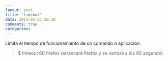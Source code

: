 ```yaml
---
layout: post
title: "timeout"
date: 2014-01-27 20:10
comments: true
categories: 
---
```

Limita el tiempo de funcionamiento de un comando o aplicación.

>$ timeout 60 firefox (arrancará firefox y se cerrará a los 60 segundo)

